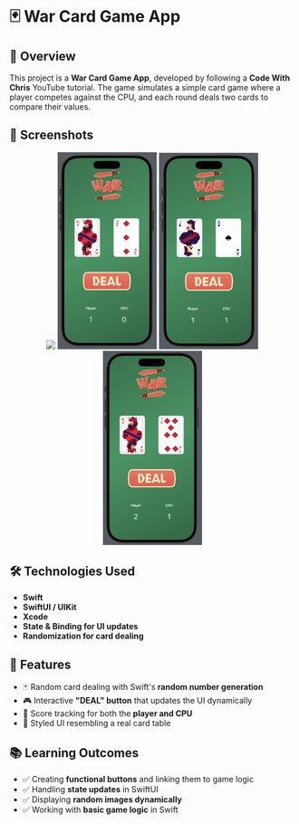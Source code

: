 # 🃏 War Card Game App

## 📌 Overview
This project is a **War Card Game App**, developed by following a **Code With Chris** YouTube tutorial. The game simulates a simple card game where a player competes against the CPU, and each round deals two cards to compare their values.

## 🎨 Screenshots
<p align="center">
  <img src="https://raw.githubusercontent.com/trinityw3st/swift-profects/main/war-game-app/war-game-frontpage.png" width="175"> 
  <img src="https://raw.githubusercontent.com/trinityw3st/app-dev-learning/main/Swift/war-game-app/wargame1.png" width="175">
  <img src="https://raw.githubusercontent.com/trinityw3st/app-dev-learning/main/Swift/war-game-app/wargame2.png" width="175">
  <img src="https://raw.githubusercontent.com/trinityw3st/app-dev-learning/main/Swift/war-game-app/wargame3.png" width="175">
</p>

## 🛠️ Technologies Used
- **Swift**
- **SwiftUI / UIKit**
- **Xcode**
- **State & Binding for UI updates**
- **Randomization for card dealing**

## 📌 Features
- 🃏 Random card dealing with Swift's **random number generation**  
- 🎮 Interactive **"DEAL" button** that updates the UI dynamically  
- 💾 Score tracking for both the **player and CPU**  
- 🎨 Styled UI resembling a real card table  

## 📚 Learning Outcomes
- ✅ Creating **functional buttons** and linking them to game logic  
- ✅ Handling **state updates** in SwiftUI  
- ✅ Displaying **random images dynamically**  
- ✅ Working with **basic game logic** in Swift  




